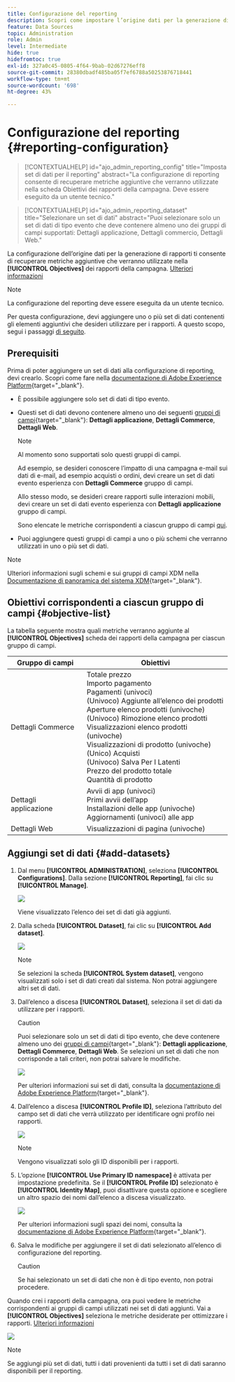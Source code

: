 ```yaml
---
title: Configurazione del reporting
description: Scopri come impostare l’origine dati per la generazione di rapporti
feature: Data Sources
topic: Administration
role: Admin
level: Intermediate
hide: true
hidefromtoc: true
exl-id: 327a0c45-0805-4f64-9bab-02d67276eff8
source-git-commit: 28380dbadf485ba05f7ef6788a50253876718441
workflow-type: tm+mt
source-wordcount: '698'
ht-degree: 43%

---
```


# Configurazione del reporting {#reporting-configuration}

>[!CONTEXTUALHELP]
>id="ajo_admin_reporting_config"
>title="Imposta set di dati per il reporting"
>abstract="La configurazione di reporting consente di recuperare metriche aggiuntive che verranno utilizzate nella scheda Obiettivi dei rapporti della campagna. Deve essere eseguito da un utente tecnico."

>[!CONTEXTUALHELP]
>id="ajo_admin_reporting_dataset"
>title="Selezionare un set di dati"
>abstract="Puoi selezionare solo un set di dati di tipo evento che deve contenere almeno uno dei gruppi di campi supportati: Dettagli applicazione, Dettagli commercio, Dettagli Web."

<!--The reporting data source configuration allows you to define a connection to a system in order to retrieve additional information that will be used in your reports.-->

La configurazione dell’origine dati per la generazione di rapporti ti consente di recuperare metriche aggiuntive che verranno utilizzate nella **[!UICONTROL Objectives]** dei rapporti della campagna. [Ulteriori informazioni](content-experiment.md#objectives-global)

>[!NOTE]
>
>La configurazione del reporting deve essere eseguita da un utente tecnico. <!--Rights?-->

Per questa configurazione, devi aggiungere uno o più set di dati contenenti gli elementi aggiuntivi che desideri utilizzare per i rapporti. A questo scopo, segui i passaggi [di seguito](#add-datasets).

<!--
➡️ [Discover this feature in video](#video)
-->

## Prerequisiti


Prima di poter aggiungere un set di dati alla configurazione di reporting, devi crearlo. Scopri come fare nella [documentazione di Adobe Experience Platform](https://experienceleague.adobe.com/docs/experience-platform/catalog/datasets/user-guide.html?lang=it#create){target=&quot;_blank&quot;}.

* È possibile aggiungere solo set di dati di tipo evento.

* Questi set di dati devono contenere almeno uno dei seguenti [gruppi di campi](https://experienceleague.adobe.com/docs/experience-platform/xdm/tutorials/create-schema-ui.html?lang=it#field-group){target=&quot;_blank&quot;}: **Dettagli applicazione**, **Dettagli Commerce**, **Dettagli Web**.

   >[!NOTE]
   >
   >Al momento sono supportati solo questi gruppi di campi.

   Ad esempio, se desideri conoscere l’impatto di una campagna e-mail sui dati di e-mail, ad esempio acquisti o ordini, devi creare un set di dati evento esperienza con **Dettagli Commerce** gruppo di campi.

   Allo stesso modo, se desideri creare rapporti sulle interazioni mobili, devi creare un set di dati evento esperienza con **Dettagli applicazione** gruppo di campi.

   Sono elencate le metriche corrispondenti a ciascun gruppo di campi [qui](#objective-list).

* Puoi aggiungere questi gruppi di campi a uno o più schemi che verranno utilizzati in uno o più set di dati.

>[!NOTE]
>
>Ulteriori informazioni sugli schemi e sui gruppi di campi XDM nella [Documentazione di panoramica del sistema XDM](https://experienceleague.adobe.com/docs/experience-platform/xdm/home.html?lang=it){target=&quot;_blank&quot;}.

## Obiettivi corrispondenti a ciascun gruppo di campi {#objective-list}

La tabella seguente mostra quali metriche verranno aggiunte al **[!UICONTROL Objectives]** scheda dei rapporti della campagna per ciascun gruppo di campi.

| Gruppo di campi | Obiettivi |
|--- |--- |
| Dettagli Commerce | Totale prezzo<br>Importo pagamento<br>Pagamenti (univoci)<br>(Univoco) Aggiunte all’elenco dei prodotti<br>Aperture elenco prodotti (univoche)<br>(Univoco) Rimozione elenco prodotti<br>Visualizzazioni elenco prodotti (univoche)<br>Visualizzazioni di prodotto (univoche)<br>(Unico) Acquisti<br>(Univoco) Salva Per I Latenti<br>Prezzo del prodotto totale<br>Quantità di prodotto |
| Dettagli applicazione | Avvii di app (univoci)<br>Primi avvii dell’app<br>Installazioni delle app (univoche)<br>Aggiornamenti (univoci) alle app |
| Dettagli Web | Visualizzazioni di pagina (univoche) |

## Aggiungi set di dati {#add-datasets}

1. Dal menu **[!UICONTROL ADMINISTRATION]**, seleziona **[!UICONTROL Configurations]**. Dalla sezione **[!UICONTROL Reporting]**, fai clic su **[!UICONTROL Manage]**.

   ![](assets/reporting-config-menu.png)

   Viene visualizzato l’elenco dei set di dati già aggiunti.

1. Dalla scheda **[!UICONTROL Dataset]**, fai clic su **[!UICONTROL Add dataset]**.

   ![](assets/reporting-config-add.png)

   >[!NOTE]
   >
   >Se selezioni la scheda **[!UICONTROL System dataset]**, vengono visualizzati solo i set di dati creati dal sistema. Non potrai aggiungere altri set di dati.

1. Dall’elenco a discesa **[!UICONTROL Dataset]**, seleziona il set di dati da utilizzare per i rapporti.

   >[!CAUTION]
   >
   >Puoi selezionare solo un set di dati di tipo evento, che deve contenere almeno uno dei [gruppi di campi](https://experienceleague.adobe.com/docs/experience-platform/xdm/tutorials/create-schema-ui.html#field-group){target=&quot;_blank&quot;}: **Dettagli applicazione**, **Dettagli Commerce**, **Dettagli Web**. Se selezioni un set di dati che non corrisponde a tali criteri, non potrai salvare le modifiche.

   ![](assets/reporting-config-datasets.png)

   Per ulteriori informazioni sui set di dati, consulta la [documentazione di Adobe Experience Platform](https://experienceleague.adobe.com/docs/experience-platform/catalog/datasets/overview.html?lang=it){target=&quot;_blank&quot;}.

1. Dall’elenco a discesa **[!UICONTROL Profile ID]**, seleziona l’attributo del campo set di dati che verrà utilizzato per identificare ogni profilo nei rapporti.

   ![](assets/reporting-config-profile-id.png)

   >[!NOTE]
   >
   >Vengono visualizzati solo gli ID disponibili per i rapporti.

1. L’opzione **[!UICONTROL Use Primary ID namespace]** è attivata per impostazione predefinita. Se il **[!UICONTROL Profile ID]** selezionato è **[!UICONTROL Identity Map]**, puoi disattivare questa opzione e scegliere un altro spazio dei nomi dall’elenco a discesa visualizzato.

   ![](assets/reporting-config-namespace.png)

   Per ulteriori informazioni sugli spazi dei nomi, consulta la [documentazione di Adobe Experience Platform](https://experienceleague.adobe.com/docs/experience-platform/identity/namespaces.html?lang=it){target=&quot;_blank&quot;}.

1. Salva le modifiche per aggiungere il set di dati selezionato all’elenco di configurazione del reporting.

   >[!CAUTION]
   >
   >Se hai selezionato un set di dati che non è di tipo evento, non potrai procedere.

Quando crei i rapporti della campagna, ora puoi vedere le metriche corrispondenti ai gruppi di campi utilizzati nei set di dati aggiunti. Vai a **[!UICONTROL Objectives]** seleziona le metriche desiderate per ottimizzare i rapporti. [Ulteriori informazioni](content-experiment.md#objectives-global)

![](assets/reporting-config-objectives.png)

>[!NOTE]
>
>Se aggiungi più set di dati, tutti i dati provenienti da tutti i set di dati saranno disponibili per il reporting.

<!--
## How-to video {#video}

Understand how to configure Experience Platform reporting data sources.

>[!VIDEO]()
-->
